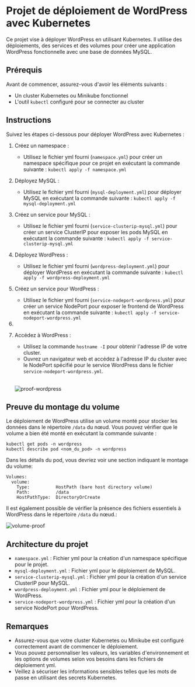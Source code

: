 # Projet de déploiement de WordPress avec Kubernetes

Ce projet vise à déployer WordPress en utilisant Kubernetes. Il utilise des déploiements, des services et des volumes pour créer une application WordPress fonctionnelle avec une base de données MySQL.

## Prérequis

Avant de commencer, assurez-vous d'avoir les éléments suivants :

- Un cluster Kubernetes ou Minikube fonctionnel
- L'outil `kubectl` configuré pour se connecter au cluster

## Instructions

Suivez les étapes ci-dessous pour déployer WordPress avec Kubernetes :

1. Créez un namespace :
   - Utilisez le fichier yml fourni (`namespace.yml`) pour créer un namespace spécifique pour ce projet en exécutant la commande suivante : `kubectl apply -f namespace.yml`

2. Déployez MySQL :
   - Utilisez le fichier yml fourni (`mysql-deployment.yml`) pour déployer MySQL en exécutant la commande suivante : `kubectl apply -f mysql-deployment.yml`

3. Créez un service pour MySQL :
   - Utilisez le fichier yml fourni (`service-clusterip-mysql.yml`) pour créer un service ClusterIP pour exposer les pods MySQL en exécutant la commande suivante : `kubectl apply -f service-clusterip-mysql.yml`

4. Déployez WordPress :
   - Utilisez le fichier yml fourni (`wordpress-deployment.yml`) pour déployer WordPress en exécutant la commande suivante : `kubectl apply -f wordpress-deployment.yml`

5. Créez un service pour WordPress :
   - Utilisez le fichier yml fourni (`service-nodeport-wordpress.yml`) pour créer un service NodePort pour exposer le frontend de WordPress en exécutant la commande suivante : `kubectl apply -f service-nodeport-wordpress.yml`

6.

7. Accédez à WordPress :
   - Utilisez la commande `hostname -I` pour obtenir l'adresse IP de votre cluster.
   - Ouvrez un navigateur web et accédez à l'adresse IP du cluster avec le NodePort spécifié pour le service WordPress dans le fichier `service-nodeport-wordpress.yml`.
    <br>

   ![proof-wordpress](https://github.com/MozkaGit/kubernetes-wordpress/assets/43102748/023003ee-cc9a-45ed-9e3e-3623536a2f8a)


## Preuve du montage du volume

Le déploiement de WordPress utilise un volume monté pour stocker les données dans le répertoire `/data` du nœud. Vous pouvez vérifier que le volume a bien été monté en exécutant la commande suivante :

```shell
kubectl get pods -n wordpress
kubectl describe pod <nom_du_pod> -n wordpress
```

Dans les détails du pod, vous devriez voir une section indiquant le montage du volume:

```
Volumes:
  volume:
    Type:          HostPath (bare host directory volume)
    Path:          /data
    HostPathType:  DirectoryOrCreate
```

Il est également possible de vérifier la présence des fichiers essentiels à WordPress dans le répertoire `/data` du nœud.:

![volume-proof](https://github.com/MozkaGit/kubernetes-wordpress/assets/43102748/06de7691-23fc-425d-b6a2-d0b92344f290)


## Architecture du projet

- `namespace.yml` : Fichier yml pour la création d'un namespace spécifique pour le projet.
- `mysql-deployment.yml` : Fichier yml pour le déploiement de MySQL.
- `service-clusterip-mysql.yml` : Fichier yml pour la création d'un service ClusterIP pour MySQL.
- `wordpress-deployment.yml` : Fichier yml pour le déploiement de WordPress.
- `service-nodeport-wordpress.yml` : Fichier yml pour la création d'un service NodePort pour WordPress.

## Remarques

- Assurez-vous que votre cluster Kubernetes ou Minikube est configuré correctement avant de commencer le déploiement.
- Vous pouvez personnaliser les valeurs, les variables d'environnement et les options de volumes selon vos besoins dans les fichiers de déploiement yml.
- Veillez à sécuriser les informations sensibles telles que les mots de passe en utilisant des secrets Kubernetes.
